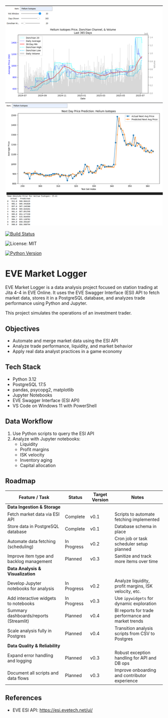 ![Market Overview 1](images/Market_Overview1.png)
![Market Overview 2](images/Market_Overview2.png)


[![Build Status](https://img.shields.io/github/actions/workflow/status/seiejouke/eve-market-logger/main.yml?branch=main)](https://github.com/seiejouke/eve-market-logger/actions)

![License: MIT](https://img.shields.io/badge/License-MIT-yellow.svg)

[![Python Version](https://img.shields.io/badge/python-3.12-blue)](https://www.python.org/downloads/release/python-3120/)




# EVE Market Logger

EVE Market Logger is a data analysis project focused on station trading at Jita 4-4 in EVE Online. It uses the EVE Swagger Interface (ESI) API to fetch market data, stores it in a PostgreSQL database, and analyzes trade performance using Python and Jupyter.

This project simulates the operations of an investment trader.

## Objectives

- Automate and merge market data using the ESI API
- Analyze trade performance, liquidity, and market behavior
- Apply real data analyst practices in a game economy

## Tech Stack

- Python 3.12  
- PostgreSQL 17.5  
- pandas, psycopg2, matplotlib  
- Jupyter Notebooks  
- EVE Swagger Interface (ESI API)  
- VS Code on Windows 11 with PowerShell


## Data Workflow

1. Use Python scripts to query the ESI API  
2. Analyze with Jupyter notebooks:  
   - Liquidity  
   - Profit margins  
   - ISK velocity  
   - Inventory aging  
   - Capital allocation

## Roadmap

| Feature / Task                           | Status        | Target Version  | Notes                                                |
|------------------------------------------|---------------|-----------------|------------------------------------------------------|
| **Data Ingestion & Storage**             |               |                 |                                                      |
| Fetch market data via ESI API            | Complete      | v0.1            | Scripts to automate fetching implemented             |
| Store data in PostgreSQL database        | Complete      | v0.1            | Database schema in place                             |
| Automate data fetching (scheduling)      | In Progress   | v0.2            | Cron job or task scheduler setup planned             |
| Improve item type and backlog management | Planned       | v0.3            | Sanitize and track more items over time              |
| **Data Analysis & Visualization**        |               |                 |                                                      |
| Develop Jupyter notebooks for analysis   | In Progress   | v0.2            | Analyze liquidity, profit margins, ISK velocity, etc.|
| Add interactive widgets to notebooks     | In Progress       | v0.3            | Use `ipywidgets` for dynamic exploration             |
| Summary dashboards/reports (Streamlit)   | Planned       | v0.4            | BI reports for trade performance and market trends   |
| Scale analysis fully in Postgres         | Planned       | v0.4            | Transition analysis scripts from CSV to Postgres     |
| **Data Quality & Reliability**           |               |                 |                                                      |
| Expand error handling and logging        | Planned       | v0.3            | Robust exception handling for API and DB ops         |
| Document all scripts and data flows      | Planned       | v0.3            | Improve onboarding and contributor experience        |


## References

- EVE ESI API: https://esi.evetech.net/ui/

